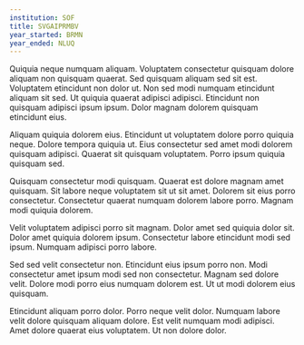 ```yaml
---
institution: SOF
title: SVGAIPRMBV
year_started: BRMN
year_ended: NLUQ
---
```


Quiquia neque numquam aliquam. Voluptatem consectetur quisquam dolore aliquam non quisquam quaerat. Sed quisquam aliquam sed sit est. Voluptatem etincidunt non dolor ut. Non sed modi numquam etincidunt aliquam sit sed. Ut quiquia quaerat adipisci adipisci. Etincidunt non quisquam adipisci ipsum ipsum. Dolor magnam dolorem quisquam etincidunt eius.

Aliquam quiquia dolorem eius. Etincidunt ut voluptatem dolore porro quiquia neque. Dolore tempora quiquia ut. Eius consectetur sed amet modi dolorem quisquam adipisci. Quaerat sit quisquam voluptatem. Porro ipsum quiquia quisquam sed.

Quisquam consectetur modi quisquam. Quaerat est dolore magnam amet quisquam. Sit labore neque voluptatem sit ut sit amet. Dolorem sit eius porro consectetur. Consectetur quaerat numquam dolorem labore porro. Magnam modi quiquia dolorem.

Velit voluptatem adipisci porro sit magnam. Dolor amet sed quiquia dolor sit. Dolor amet quiquia dolorem ipsum. Consectetur labore etincidunt modi sed ipsum. Numquam adipisci porro labore.

Sed sed velit consectetur non. Etincidunt eius ipsum porro non. Modi consectetur amet ipsum modi sed non consectetur. Magnam sed dolore velit. Dolore modi porro eius numquam dolorem est. Ut ut modi dolorem eius quisquam.

Etincidunt aliquam porro dolor. Porro neque velit dolor. Numquam labore velit dolore quisquam aliquam dolore. Est velit numquam modi adipisci. Amet dolore quaerat eius voluptatem. Ut non dolore dolor.
    